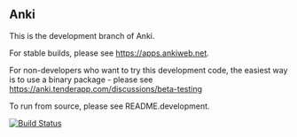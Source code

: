 Anki
-------------------------------------

This is the development branch of Anki.

For stable builds, please see https://apps.ankiweb.net.

For non-developers who want to try this development code,
the easiest way is to use a binary package - please see
https://anki.tenderapp.com/discussions/beta-testing

To run from source, please see README.development.

[![Build Status](https://travis-ci.org/dae/anki.svg?branch=master)](https://travis-ci.org/dae/anki)
